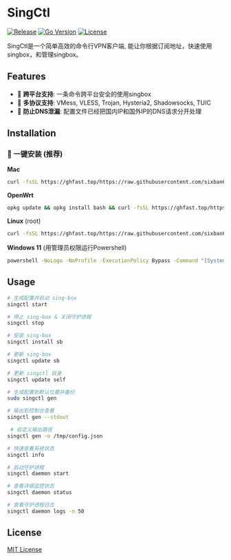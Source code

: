 # SingCtl

[![Release](https://img.shields.io/github/v/release/sixban6/singctl)](https://github.com/sixban6/singctl/releases)
[![Go Version](https://img.shields.io/github/go-mod/go-version/sixban6/singctl)](https://golang.org/)
[![License](https://img.shields.io/github/license/sixban6/singctl)](https://github.com/sixban6/singctl/blob/main/LICENSE)

SingCtl是一个简单高效的命令行VPN客户端, 能让你根据订阅地址，快速使用singbox，和管理singbox。

## Features
- 🚀 **跨平台支持**: 一条命令跨平台安全的使用singbox
- 📡 **多协议支持**: VMess, VLESS, Trojan, Hysteria2, Shadowsocks, TUIC
- 🔧 **防止DNS泄漏**: 配置文件已经把国内IP和国外IP的DNS请求分开处理


## Installation

### 🎯 一键安装 (推荐)

**Mac**
```bash
curl -fsSL https://ghfast.top/https://raw.githubusercontent.com/sixban6/singctl/main/install.sh | sudo bash 
```

**OpenWrt**
```bash
opkg update && opkg install bash && curl -fsSL https://ghfast.top/https://raw.githubusercontent.com/sixban6/singctl/main/install.sh | bash 
```

**Linux** (root)
```bash
curl -fsSL https://ghfast.top/https://raw.githubusercontent.com/sixban6/singctl/main/install.sh | bash 
```

**Windows 11** (用管理员权限运行Powershell)
```cmd
powershell -NoLogo -NoProfile -ExecutionPolicy Bypass -Command "[System.IO.File]::WriteAllText('install.ps1', (irm https://raw.githubusercontent.com/sixban6/singctl/main/install.ps1 -UseBasicParsing), [System.Text.Encoding]::UTF8); & .\install.ps1"
```

## Usage
```bash
# 生成配置并启动 sing-box
singctl start           

# 停止 sing-box & 关闭守护进程     
singctl stop       

# 安装 sing-box               
singctl install sb            

# 更新 sing-box
singctl update sb        

# 更新 singctl 自身         
singctl update self      

# 生成配置到默认位置并备份         
sudo singctl gen          

# 输出到控制台查看        
singctl gen --stdout       

 # 自定义输出路径             
singctl gen -o /tmp/config.json  

# 快速查看系统状态
singctl info

# 启动守护进程
singctl daemon start

# 查看详细监控状态
singctl daemon status

# 查看守护进程日志
singctl daemon logs -n 50

```

## License
[MIT License](LICENSE)